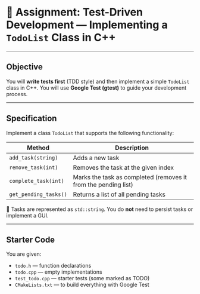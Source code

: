 # 📝 Assignment: Test-Driven Development — Implementing a `TodoList` Class in C++

---

## Objective

You will **write tests first** (TDD style) and then implement a simple
`TodoList` class in C++. You will use **Google Test (gtest)** to guide your
development process.

---

## Specification

Implement a class `TodoList` that supports the following functionality:

| Method               | Description                                                   |
|----------------------|---------------------------------------------------------------|
| `add_task(string)`   | Adds a new task                                               |
| `remove_task(int)`   | Removes the task at the given index                           |
| `complete_task(int)` | Marks the task as completed (removes it from the pending list)|
| `get_pending_tasks()`| Returns a list of all pending tasks                           |

📌 Tasks are represented as `std::string`. You do **not** need to persist tasks or implement a GUI.

---

## Starter Code

You are given:

- `todo.h` — function declarations
- `todo.cpp` — empty implementations
- `test_todo.cpp` — starter tests (some marked as TODO)
- `CMakeLists.txt` — to build everything with Google Test


